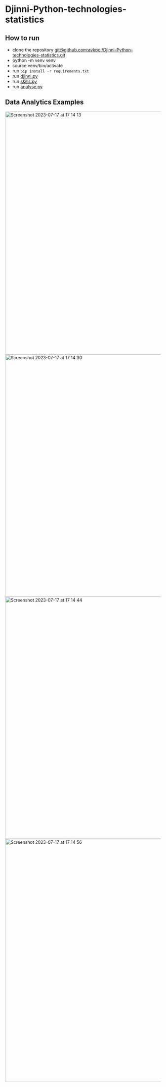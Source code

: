 # Djinni-Python-technologies-statistics

## How to run

* clone the repository [git@github.com:avkpol/Djinni-Python-technologies-statistics.git]()
* python -m venv venv
* source venv/bin/activate
* run `pip install -r requirements.txt`
* run [djinni.py](djinni_technologies_statistics/spiders/djinni.py) 
* run [skills.py](https://djinni.co/jobs/?all-keywords=&any-of-keywords=&exclude-keywords=&primary_keyword=JavaScript)
* run [analyse.py ](djinni_technologies_statistics/data_analysing/analyse.py)

## Data Analytics Examples
<img width="784" alt="Screenshot 2023-07-17 at 17 14 13" src="https://github.com/avkpol/Djinni-Python-technologies-statistics/assets/10571459/d2203d69-db5a-4cc1-a177-260f4c85c99a">

<img width="783" alt="Screenshot 2023-07-17 at 17 14 30" src="https://github.com/avkpol/Djinni-Python-technologies-statistics/assets/10571459/b7facf94-5c40-4b20-a939-17adf4b79f1c">
<img width="782" alt="Screenshot 2023-07-17 at 17 14 44" src="https://github.com/avkpol/Djinni-Python-technologies-statistics/assets/10571459/39e53c2e-a9b5-4b1c-a386-4b0291b8c9f8">
<img width="785" alt="Screenshot 2023-07-17 at 17 14 56" src="https://github.com/avkpol/Djinni-Python-technologies-statistics/assets/10571459/9eec92a4-c8c5-4583-84d7-bb7810acb3b4">
